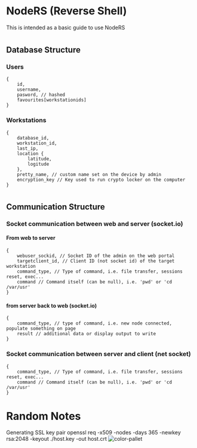 # NodeRS (Reverse Shell)
This is intended as a basic guide to use NodeRS
#
## Database Structure

### Users
```
{
    id,
    username,
    pasword, // hashed
    favourites[workstationids]
}
```
### Workstations
```
{
    database_id,
    workstation_id,
    last_ip,
    location {
        latitude,
        logitude
    },
    pretty_name, // custom name set on the device by admin
    encryption_key // Key used to run crypto locker on the computer
}
```
#
## Communication Structure
### Socket communication between web and server (socket.io)
#### From web to server
```
{
    webuser_sockid, // Socket ID of the admin on the web portal
    targetclient_id, // Client ID (not socket id) of the target workstation
    command_type, // Type of command, i.e. file transfer, sessions reset, exec...
    command // Command itself (can be null), i.e. 'pwd' or 'cd /var/usr'
}
```
#### from server back to web (socket.io)
```
{
    command_type, // type of command, i.e. new node connected, populate something on page
    result // additional data or display output to write
}
```

### Socket communication between server and client (net socket)
```
{
    command_type, // Type of command, i.e. file transfer, sessions reset, exec...
    command // Command itself (can be null), i.e. 'pwd' or 'cd /var/usr'
}
```

# Random Notes
Generating SSL key pair
openssl req -x509 -nodes -days 365 -newkey rsa:2048 -keyout ./host.key -out host.crt
![color-pallet](https://user-images.githubusercontent.com/5490465/130366793-7ab4e05b-e3db-491b-85a8-164457079e80.png)
